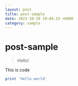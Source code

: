```yaml
---
layout: post
title: post-sample
date: 2023-10-29 19:04:23 +0900
category: sample
---
```

# post-sample
> Hello!

This is code
```ruby
print 'hello world'
```